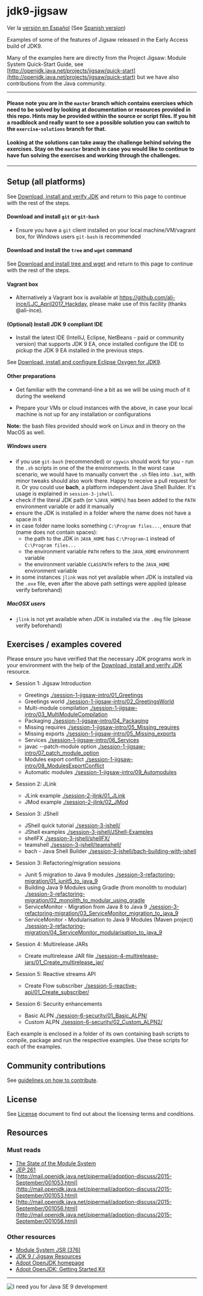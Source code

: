 # jdk9-jigsaw

Ver la [versión en Español](es/README.md) (See [Spanish version](es/README.md))

Examples of some of the features of Jigsaw released in the Early Access build of JDK9.

Many of the examples here are directly from the Project Jigsaw: Module System Quick-Start Guide, see [http://openjdk.java.net/projects/jigsaw/quick-start](http://openjdk.java.net/projects/jigsaw/quick-start) but we have also contributions from the Java community.

___


####   Please note you are in the `master` branch which contains exercises which need to be solved by looking at documentation or resources provided in this repo. Hints may be provided within the source or script files. If you hit a roadblock and really want to see a possible solution you can switch to the `exercise-solutions` branch for that. 

####   Looking at the solutions can take away the challenge behind solving the exercises. Stay on the `master` branch in case you would like to continue to have fun solving the exercises and working through the challenges.

___

## Setup (all platforms)

See [Download, install and verify JDK](setupAndVerifyJDK.md) and return to this page to continue with the rest of the steps.
         
#### Download and install `git` or `git-bash`

- Ensure you have a `git` client installed on your local machine/VM/vagrant box, for Windows users `git-bash` is recommended 

#### Download and install the `tree` and `wget` command

See [Download and install tree and wget](setupTreeAndWget.md) and return to this page to continue with the rest of the steps.

#### Vagrant box

- Alternatively a Vagrant box is available at https://github.com/ali-ince/LJC_April2017_Hackday, please make use of this facility (thanks @ali-ince).

#### (Optional) Install JDK 9 compliant IDE

- Install the latest IDE (IntelliJ, Eclipse, NetBeans - paid or community version) that supports JDK 9 EA, once installed configure the IDE to pickup the JDK 9 EA installed in the previous steps.

See [Download, install and configure Eclipse Oxygen for JDK9](setupEclipseOxygen.md).

#### Other preparations

- Get familiar with the command-line a bit as we will be using much of it during the weekend

- Prepare your VMs or cloud instances with the above, in case your local machine is not up for any installation or configurations 

**Note:** the bash files provided should work on Linux and in theory on the MacOS as well.

##### Windows users

 - if you use `git-bash` (recommended) or `cgywin` should work for you - run the `.sh` scripts in one of the the environments. In the worst case scenario, we would have to manually convert the `.sh` files into `.bat`, with minor tweaks should also work there. Happy to receive a pull request for it. Or you could use **bach**, a platform independent Java Shell Builder. It's usage is explained in `session-3-jshell`.
 - check if the literal JDK path (or `%JAVA_HOME%`) has been added to the `PATH` environment variable or add it manually
 - ensure the JDK is installed in a folder where the name does not have a space in it 
 - in case folder name looks something `C:\Program files...`, ensure that (name does not contain spaces):
    - the path to the JDK in `JAVA_HOME` has `C:\Program~1` instead of `C:\Program files...`
    - the environment variable `PATH` refers to the `JAVA_HOME` environment variable
    - the environment variable `CLASSPATH` refers to the `JAVA_HOME` environment variable
 - in some instances `jlink` was not yet available when JDK is installed via the `.exe` file, even after the above path settings were applied (please verify beforehand)

##### MacOSX users
 - `jlink` is not yet available when JDK is installed via the `.dmg` file (please verify beforehand)

## Exercises / examples covered

Please ensure you have verified that the necessary JDK programs work in your environment with the help of the [Download, install and verify JDK](setupAndVerifyJDK.md) resource. 

- Session 1: Jigsaw Introduction
   - Greetings [./session-1-jigsaw-intro/01_Greetings](./session-1-jigsaw-intro/01_Greetings)
   - Greetings world [./session-1-jigsaw-intro/02_GreetingsWorld](./session-1-jigsaw-intro/02_GreetingsWorld)
   - Multi-module compilation [./session-1-jigsaw-intro/03_MultiModuleCompilation](./session-1-jigsaw-intro/03_MultiModuleCompilation)
   - Packaging [./session-1-jigsaw-intro/04_Packaging](./session-1-jigsaw-intro/04_Packaging)
   - Missing requires [./session-1-jigsaw-intro/05_Missing_requires](./session-1-jigsaw-intro/05_Missing_requires)
   - Missing exports [./session-1-jigsaw-intro/05_Missing_exports](./session-1-jigsaw-intro/05_Missing_exports)
   - Services [./session-1-jigsaw-intro/06_Services](./session-1-jigsaw-intro/06_Services)
   - javac --patch-module option [./session-1-jigsaw-intro/07_patch_module_option](session-1-jigsaw-intro/07_patch_module_option)
   - Modules export conflict [./session-1-jigsaw-intro/08_ModulesExportConflict](session-1-jigsaw-intro/08_ModulesExportConflict)
   - Automatic modules [./session-1-jigsaw-intro/09_Automodules](session-1-jigsaw-intro/09_Automodules)

- Session 2: JLink
   - JLink example [./session-2-jlink/01_JLink](session-2-jlink/01_JLink)
   - JMod example [./session-2-jlink/02_JMod](session-2-jlink/02_JMod) 

- Session 3: JShell
   - JShell quick tutorial [./session-3-jshell/](./session-3-jshell/)
   - JShell examples [./session-3-jshell/JShell-Examples](./session-3-jshell/JShell-Examples)
   - shellFX [./session-3-jshell/shellFX/](./session-3-jshell/shellFX/)
   - teamshell [./session-3-jshell/teamshell/](./session-3-jshell/teamshell/)
   - bach - Java Shell Builder [./session-3-jshell/bach-building-with-jshell](./session-3-jshell/bach-building-with-jshell)
   
- Session 3: Refactoring/migration sessions
   - Junit 5 migration to Java 9 modules [./session-3-refactoring-migration/01_junit5_to_java_9](session-3-refactoring-migration/01_junit5_to_java_9)
   - Building Java 9 Modules using Gradle (from monolith to modular) [./session-3-refactoring-migration/02_monolith_to_modular_using_gradle](session-3-refactoring-migration/02_monolith_to_modular_using_gradle)
   - ServiceMonitor - Migration from Java 8 to Java 9 [./session-3-refactoring-migration/03_ServiceMonitor_migration_to_java_9](session-3-refactoring-migration/03_ServiceMonitor_migration_to_java_9)
   - ServiceMonitor - Modularisation to Java 9 Modules (Maven project) [./session-3-refactoring-migration/04_ServiceMonitor_modularisation_to_java_9](session-3-refactoring-migration/04_ServiceMonitor_modularisation_to_java_9)

- Session 4: Multirelease JARs
   - Create multirelease JAR file [./session-4-multirelease-jars/01_Create_multirelease_jar/](./session-4-multirelease-jars/01_Create_multirelease_jar/)

- Session 5: Reactive streams API
   - Create Flow subscriber [./session-5-reactive-api/01_Create_subscriber/](./session-5-reactive-api/01_Create_subscriber/)

- Session 6: Security enhancements
   - Basic ALPN [./session-6-security/01_Basic_ALPN/](./session-6-security/01_Basic_ALPN/)
   - Custom ALPN [./session-6-security/02_Custom_ALPN2/](./session-6-security/02_Custom_ALPN2/)

Each example is enclosed in a folder of its own containing bash scripts to compile, package and run the respective examples. Use these scripts for each of the examples.

## Community contributions

See [guidelines on how to contribute](CONTRIBUTING.md).

## License

See [License](LICENSE) document to find out about the licensing terms and conditions.

## Resources

### Must reads
- [The State of the Module System](http://openjdk.java.net/projects/jigsaw/spec/sotms/)
- [JEP 261](http://openjdk.java.net/jeps/261)
- [http://mail.openjdk.java.net/pipermail/adoption-discuss/2015-September/001053.html](http://mail.openjdk.java.net/pipermail/adoption-discuss/2015-September/001053.html) <br/>
- [http://mail.openjdk.java.net/pipermail/adoption-discuss/2015-September/001056.html](http://mail.openjdk.java.net/pipermail/adoption-discuss/2015-September/001056.html)

### Other resources
- [Module System JSR (376)](https://www.jcp.org/en/jsr/detail?id=376)
- [JDK 9 / Jigsaw Resources](./Java-9-Resources.md)
- [Adopt OpenJDK homepage](https://adoptopenjdk.java.net/)
- [Adopt OpenJDK: Getting Started Kit](http://bit.ly/1NUkPWw)

---

![I need you for Java SE 9 development](I-need-you-for-Java-SE-9-development.png "I need you for Java SE 9 development")
